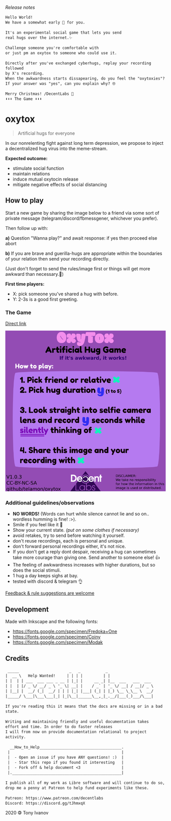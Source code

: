 _Release notes_
```
Hello World!
We have a somewhat early 🎁 for you.

It's an experimental social game that lets you send
real hugs over the internet.✨

Challenge someone you're comfortable with
or just pm an oxytox to someone who could use it.

Directly after you've exchanged cyberhugs, replay your recording followed
by X's recording.
When the awkwardness starts dissapearing, do you feel the "oxytoxies"?
If your answer was "yes", can you explain why? 🤓

Merry Christmas! /DecentLabs 🎅
⬇️⬇️⬇️ The Game ⬇️⬇️⬇️
```

# oxytox

> Artificial hugs for everyone

In our nonrelenting fight against long term depression,
we propose to inject a decentralized hug virus into the meme-stream.

**Expected outcome:**
- stimulate social function
- maintain relations
- induce mutual oxytocin release
- mitigate negative effects of social distancing

## How to play

Start a new game by sharing the image below to a friend via some sort of private message (telegram/discord/fbmessgener, whichever you prefer).

Then follow up with:

**a)** Question "Wanna play?" and await response: if yes then proceed else abort

**b)** If you are brave and guerilla-hugs are appropriate within the boundaries of your relation then send your recording directly.

(Just don't forget to send the rules/image first or things will get more awkward
than necessary.🤦)

**First time players:**
- X: pick someone you've shared a hug with before.
- Y: 2-3s is a good first greeting.

### The Game

[Direct link](https://github.com/telamon/oxytox/raw/master/oxytox-v1.0.3.png)

![oxytox](./oxytox-v1.0.3.png)

### Additional guidelines/observations

- **NO WORDS!** (Words can hurt while silence cannot lie and so on.. wordless humming is fine! :>).
- Smile if you feel like it 🙂
- Show your current state. _(put on some clothes if necessary)_
- avoid retakes, try to send before watching it yourself.
- don't reuse recordings, each is personal and unique.
- don't forward personal recordings either, it's not nice.
- If you don't get a reply dont despair, receiving a hug can sometimes take more courage than giving one. Send another to someone else! 👍
- The feeling of awkwardness increases with higher durations, but so does the social stimuli.
- 1 hug a day keeps sighs at bay.
- tested with discord & telegram 👌

[Feedback &amp; rule suggestions are welcome](https://github.com/telamon/oxytox/issues/new)

## Development

Made with Inkscape
and the following fonts:

- https://fonts.google.com/specimen/Fredoka+One
- https://fonts.google.com/specimen/Coiny
- https://fonts.google.com/specimen/Modak

## Credits

```ad
 _____                      _   _           _
|  __ \   Help Wanted!     | | | |         | |
| |  | | ___  ___ ___ _ __ | |_| |     __ _| |__  ___   ___  ___
| |  | |/ _ \/ __/ _ \ '_ \| __| |    / _` | '_ \/ __| / __|/ _ \
| |__| |  __/ (_|  __/ | | | |_| |___| (_| | |_) \__ \_\__ \  __/
|_____/ \___|\___\___|_| |_|\__|______\__,_|_.__/|___(_)___/\___|

If you're reading this it means that the docs are missing or in a bad state.

Writing and maintaining friendly and useful documentation takes
effort and time. In order to do faster releases
I will from now on provide documentation relational to project activity.

  __How_to_Help____________________________________.
 |                                                 |
 |  - Open an issue if you have ANY questions! :)  |
 |  - Star this repo if you found it interesting   |
 |  - Fork off & help document <3                  |
 |.________________________________________________|

I publish all of my work as Libre software and will continue to do so,
drop me a penny at Patreon to help fund experiments like these.

Patreon: https://www.patreon.com/decentlabs
Discord: https://discord.gg/tJhmxqX
```

2020 &#x1f12f; Tony Ivanov
